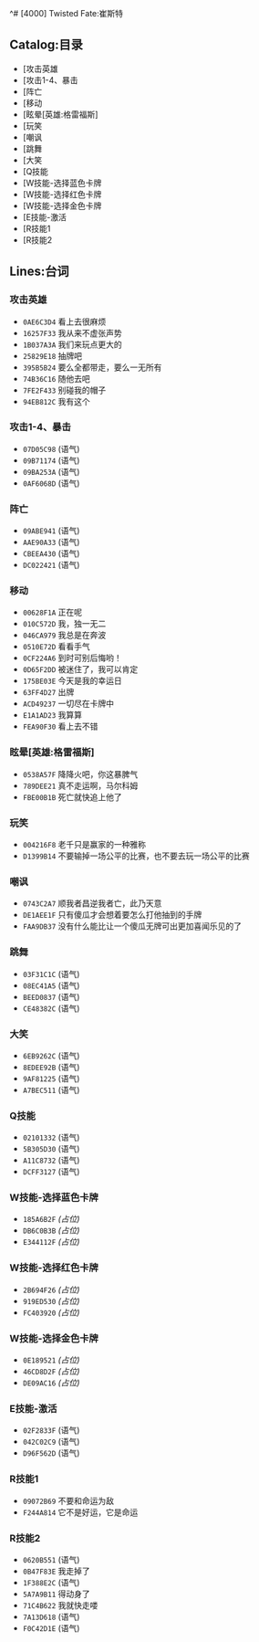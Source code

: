 ^# [4000] Twisted Fate:崔斯特

## Catalog:目录
* [攻击英雄
* [攻击1-4、暴击
* [阵亡
* [移动
* [眩晕[英雄:格雷福斯]
* [玩笑
* [嘲讽
* [跳舞
* [大笑
* [Q技能
* [W技能-选择蓝色卡牌
* [W技能-选择红色卡牌
* [W技能-选择金色卡牌
* [E技能-激活
* [R技能1
* [R技能2

## Lines:台词
### **攻击英雄**
- `0AE6C3D4` 看上去很麻烦
- `16257F33` 我从来不虚张声势
- `1B037A3A` 我们来玩点更大的
- `25829E18` 抽牌吧
- `395B5B24` 要么全都带走，要么一无所有
- `74B36C16` 随他去吧
- `7FE2F433` 别碰我的帽子
- `94EB812C` 我有这个

### **攻击1-4、暴击**
- `07D05C98` (语气)
- `09B71174` (语气)
- `09BA253A` (语气)
- `0AF6068D` (语气)

### **阵亡**
- `09ABE941` (语气)
- `AAE90A33` (语气)
- `CBEEA430` (语气)
- `DC022421` (语气)

### **移动**
- `00628F1A` 正在呢
- `010C572D` 我，独一无二
- `046CA979` 我总是在奔波
- `0510E72D` 看看手气
- `0CF224A6` 到时可别后悔哟！
- `0D65F2DD` 被迷住了，我可以肯定
- `175BE03E` 今天是我的幸运日
- `63FF4D27` 出牌
- `ACD49237` 一切尽在卡牌中
- `E1A1AD23` 我算算
- `FEA90F30` 看上去不错

### **眩晕[英雄:格雷福斯]**
- `0538A57F` 降降火吧，你这暴脾气
- `789DEE21` 真不走运啊，马尔科姆
- `FBE00B1B` 死亡就快追上他了

### **玩笑**
- `004216F8` 老千只是赢家的一种雅称
- `D1399B14` 不要输掉一场公平的比赛，也不要去玩一场公平的比赛

### **嘲讽**
- `0743C2A7` 顺我者昌逆我者亡，此乃天意
- `DE1AEE1F` 只有傻瓜才会想着要怎么打他抽到的手牌
- `FAA9DB37` 没有什么能比让一个傻瓜无牌可出更加喜闻乐见的了

### **跳舞**
- `03F31C1C` (语气)
- `08EC41A5` (语气)
- `BEED0837` (语气)
- `CE48382C` (语气)

### **大笑**
- `6EB9262C` (语气)
- `8EDEE92B` (语气)
- `9AF81225` (语气)
- `A7BEC511` (语气)

### **Q技能**
- `02101332` (语气)
- `5B305D30` (语气)
- `A11C8732` (语气)
- `DCFF3127` (语气)

### **W技能-选择蓝色卡牌**
- `185A6B2F` *(占位)*
- `DB6C0B3B` *(占位)*
- `E344112F` *(占位)*

### **W技能-选择红色卡牌**
- `2B694F26` *(占位)*
- `919ED530` *(占位)*
- `FC403920` *(占位)*

### **W技能-选择金色卡牌**
- `0E189521` *(占位)*
- `46CD8D2F` *(占位)*
- `DE09AC16` *(占位)*

### **E技能-激活**
- `02F2833F` (语气)
- `042C02C9` (语气)
- `D96F562D` (语气)

### **R技能1**
- `09072B69` 不要和命运为敌
- `F244A814` 它不是好运，它是命运

### **R技能2**
- `0620B551` (语气)
- `0B47F83E` 我走掉了
- `1F388E2C` (语气)
- `5A7A9B11` 得动身了
- `71C4B622` 我就快走喽
- `7A13D618` (语气)
- `F0C42D1E` (语气)
